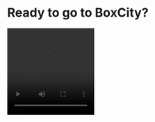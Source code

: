 # Ready to go to BoxCity?

<video width='200' height='200' loop='true' autoplay>
  <source src='video/CkeeNufHX8.mp4' type='video/mp4'>
</video>
